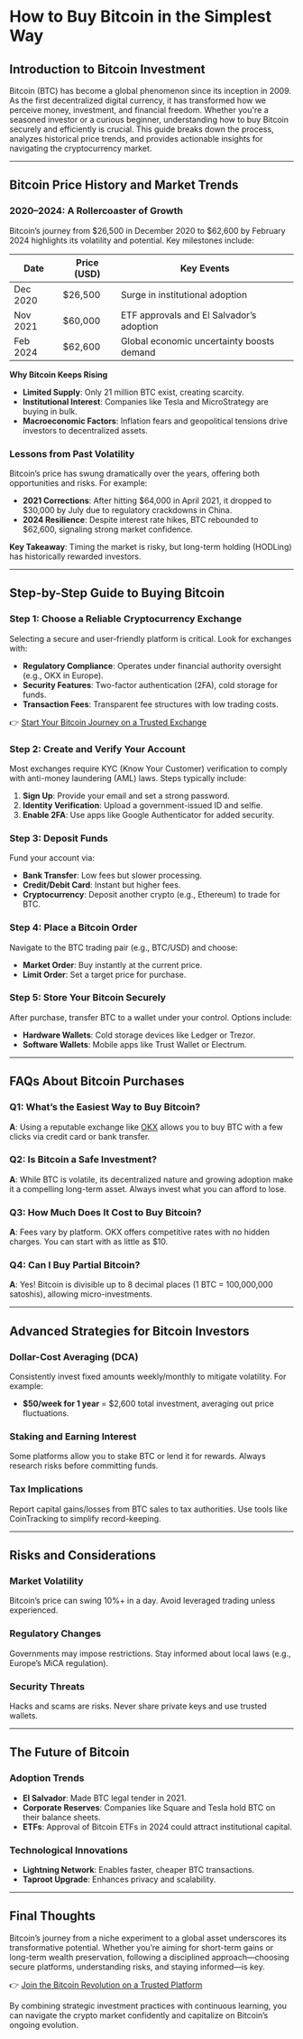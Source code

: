# How to Buy Bitcoin in the Simplest Way  

## Introduction to Bitcoin Investment  

Bitcoin (BTC) has become a global phenomenon since its inception in 2009. As the first decentralized digital currency, it has transformed how we perceive money, investment, and financial freedom. Whether you're a seasoned investor or a curious beginner, understanding how to buy Bitcoin securely and efficiently is crucial. This guide breaks down the process, analyzes historical price trends, and provides actionable insights for navigating the cryptocurrency market.  

---

## Bitcoin Price History and Market Trends  

### 2020–2024: A Rollercoaster of Growth  
Bitcoin’s journey from $26,500 in December 2020 to $62,600 by February 2024 highlights its volatility and potential. Key milestones include:  

| **Date**          | **Price (USD)** | **Key Events**                              |  
|--------------------|-----------------|---------------------------------------------|  
| Dec 2020           | $26,500         | Surge in institutional adoption             |  
| Nov 2021           | $60,000         | ETF approvals and El Salvador’s adoption    |  
| Feb 2024           | $62,600         | Global economic uncertainty boosts demand   |  

**Why Bitcoin Keeps Rising**  
- **Limited Supply**: Only 21 million BTC exist, creating scarcity.  
- **Institutional Interest**: Companies like Tesla and MicroStrategy are buying in bulk.  
- **Macroeconomic Factors**: Inflation fears and geopolitical tensions drive investors to decentralized assets.  

### Lessons from Past Volatility  
Bitcoin’s price has swung dramatically over the years, offering both opportunities and risks. For example:  
- **2021 Corrections**: After hitting $64,000 in April 2021, it dropped to $30,000 by July due to regulatory crackdowns in China.  
- **2024 Resilience**: Despite interest rate hikes, BTC rebounded to $62,600, signaling strong market confidence.  

**Key Takeaway**: Timing the market is risky, but long-term holding (HODLing) has historically rewarded investors.  

---

## Step-by-Step Guide to Buying Bitcoin  

### Step 1: Choose a Reliable Cryptocurrency Exchange  
Selecting a secure and user-friendly platform is critical. Look for exchanges with:  
- **Regulatory Compliance**: Operates under financial authority oversight (e.g., OKX in Europe).  
- **Security Features**: Two-factor authentication (2FA), cold storage for funds.  
- **Transaction Fees**: Transparent fee structures with low trading costs.  

👉 [Start Your Bitcoin Journey on a Trusted Exchange](https://bit.ly/okx-bonus)  

### Step 2: Create and Verify Your Account  
Most exchanges require KYC (Know Your Customer) verification to comply with anti-money laundering (AML) laws. Steps typically include:  
1. **Sign Up**: Provide your email and set a strong password.  
2. **Identity Verification**: Upload a government-issued ID and selfie.  
3. **Enable 2FA**: Use apps like Google Authenticator for added security.  

### Step 3: Deposit Funds  
Fund your account via:  
- **Bank Transfer**: Low fees but slower processing.  
- **Credit/Debit Card**: Instant but higher fees.  
- **Cryptocurrency**: Deposit another crypto (e.g., Ethereum) to trade for BTC.  

### Step 4: Place a Bitcoin Order  
Navigate to the BTC trading pair (e.g., BTC/USD) and choose:  
- **Market Order**: Buy instantly at the current price.  
- **Limit Order**: Set a target price for purchase.  

### Step 5: Store Your Bitcoin Securely  
After purchase, transfer BTC to a wallet under your control. Options include:  
- **Hardware Wallets**: Cold storage devices like Ledger or Trezor.  
- **Software Wallets**: Mobile apps like Trust Wallet or Electrum.  

---

## FAQs About Bitcoin Purchases  

### Q1: What’s the Easiest Way to Buy Bitcoin?  
**A**: Using a reputable exchange like [OKX](https://bit.ly/okx-bonus) allows you to buy BTC with a few clicks via credit card or bank transfer.  

### Q2: Is Bitcoin a Safe Investment?  
**A**: While BTC is volatile, its decentralized nature and growing adoption make it a compelling long-term asset. Always invest what you can afford to lose.  

### Q3: How Much Does It Cost to Buy Bitcoin?  
**A**: Fees vary by platform. OKX offers competitive rates with no hidden charges. You can start with as little as $10.  

### Q4: Can I Buy Partial Bitcoin?  
**A**: Yes! Bitcoin is divisible up to 8 decimal places (1 BTC = 100,000,000 satoshis), allowing micro-investments.  

---

## Advanced Strategies for Bitcoin Investors  

### Dollar-Cost Averaging (DCA)  
Consistently invest fixed amounts weekly/monthly to mitigate volatility. For example:  
- **$50/week for 1 year** = $2,600 total investment, averaging out price fluctuations.  

### Staking and Earning Interest  
Some platforms allow you to stake BTC or lend it for rewards. Always research risks before committing funds.  

### Tax Implications  
Report capital gains/losses from BTC sales to tax authorities. Use tools like CoinTracking to simplify record-keeping.  

---

## Risks and Considerations  

### Market Volatility  
Bitcoin’s price can swing 10%+ in a day. Avoid leveraged trading unless experienced.  

### Regulatory Changes  
Governments may impose restrictions. Stay informed about local laws (e.g., Europe’s MiCA regulation).  

### Security Threats  
Hacks and scams are risks. Never share private keys and use trusted wallets.  

---

## The Future of Bitcoin  

### Adoption Trends  
- **El Salvador**: Made BTC legal tender in 2021.  
- **Corporate Reserves**: Companies like Square and Tesla hold BTC on their balance sheets.  
- **ETFs**: Approval of Bitcoin ETFs in 2024 could attract institutional capital.  

### Technological Innovations  
- **Lightning Network**: Enables faster, cheaper BTC transactions.  
- **Taproot Upgrade**: Enhances privacy and scalability.  

---

## Final Thoughts  

Bitcoin’s journey from a niche experiment to a global asset underscores its transformative potential. Whether you’re aiming for short-term gains or long-term wealth preservation, following a disciplined approach—choosing secure platforms, understanding risks, and staying informed—is key.  

👉 [Join the Bitcoin Revolution on a Trusted Platform](https://bit.ly/okx-bonus)  

By combining strategic investment practices with continuous learning, you can navigate the crypto market confidently and capitalize on Bitcoin’s ongoing evolution.